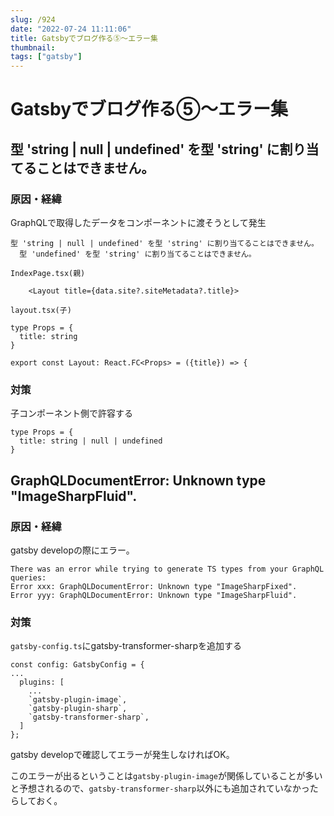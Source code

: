 ```yaml
---
slug: /924
date: "2022-07-24 11:11:06"
title: Gatsbyでブログ作る⑤〜エラー集
thumbnail: 
tags: ["gatsby"]
---
```

# Gatsbyでブログ作る⑤〜エラー集
<!-- wp:heading -->
<h2>型 'string | null | undefined' を型 'string' に割り当てることはできません。</h2>
<!-- /wp:heading -->

<!-- wp:heading {"level":3} -->
<h3>原因・経緯</h3>
<!-- /wp:heading -->

<!-- wp:paragraph -->
<p>GraphQLで取得したデータをコンポーネントに渡そうとして発生</p>
<!-- /wp:paragraph -->

<!-- wp:code -->
<pre class="wp-block-code"><code>型 'string | null | undefined' を型 'string' に割り当てることはできません。
  型 'undefined' を型 'string' に割り当てることはできません。</code></pre>
<!-- /wp:code -->

<!-- wp:paragraph -->
<p><code>IndexPage.tsx(親)</code></p>
<!-- /wp:paragraph -->

<!-- wp:code -->
<pre class="wp-block-code"><code>    &lt;Layout title={data.site?.siteMetadata?.title}&gt;</code></pre>
<!-- /wp:code -->

<!-- wp:paragraph -->
<p><code>layout.tsx(子)</code></p>
<!-- /wp:paragraph -->

<!-- wp:code -->
<pre class="wp-block-code"><code>type Props = {
  title: string
}

export const Layout: React.FC&lt;Props&gt; = ({title}) =&gt; {
</code></pre>
<!-- /wp:code -->

<!-- wp:heading {"level":3} -->
<h3>対策</h3>
<!-- /wp:heading -->

<!-- wp:paragraph -->
<p>子コンポーネント側で許容する</p>
<!-- /wp:paragraph -->

<!-- wp:code -->
<pre class="wp-block-code"><code>type Props = {
  title: <span class="bold-red">string | null | undefined</span>
}</code></pre>
<!-- /wp:code -->

<!-- wp:heading -->
<h2>GraphQLDocumentError: Unknown type "ImageSharpFluid".</h2>
<!-- /wp:heading -->

<!-- wp:heading {"level":3} -->
<h3>原因・経緯</h3>
<!-- /wp:heading -->

<!-- wp:paragraph -->
<p>gatsby developの際にエラー。</p>
<!-- /wp:paragraph -->

<!-- wp:code -->
<pre class="wp-block-code"><code>There was an error while trying to generate TS types from your GraphQL queries:
Error xxx: GraphQLDocumentError: Unknown type "ImageSharpFixed".
Error yyy: GraphQLDocumentError: Unknown type "ImageSharpFluid".</code></pre>
<!-- /wp:code -->

<!-- wp:heading {"level":3} -->
<h3>対策</h3>
<!-- /wp:heading -->

<!-- wp:paragraph -->
<p><code>gatsby-config.ts</code>にgatsby-transformer-sharpを追加する</p>
<!-- /wp:paragraph -->

<!-- wp:code -->
<pre class="wp-block-code"><code>const config: GatsbyConfig = {
...
  plugins: &#91;
    ...
    `gatsby-plugin-image`,
    `gatsby-plugin-sharp`, 
    `gatsby-transformer-sharp`,
  ]
};</code></pre>
<!-- /wp:code -->

<!-- wp:paragraph -->
<p>gatsby developで確認してエラーが発生しなければOK。</p>
<!-- /wp:paragraph -->

<!-- wp:paragraph -->
<p>このエラーが出るということは<code>gatsby-plugin-image</code>が関係していることが多いと予想されるので、<code>gatsby-transformer-sharp</code>以外にも追加されていなかったらしておく。</p>
<!-- /wp:paragraph -->